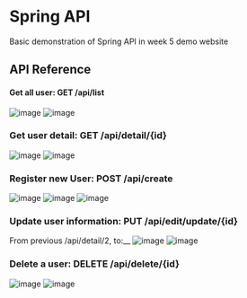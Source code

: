 # Spring API
Basic demonstration of Spring API in week 5 demo website

## API Reference

#### Get all user: GET  /api/list
![image](https://github.com/ducvg/Ki6/assets/117010800/57bd33f3-860b-47f8-aca6-e4a2de9d6e02)
![image](https://github.com/ducvg/Ki6/assets/117010800/57a75b4f-2782-40b6-939e-53fed71ffa65)

### Get user detail: GET  /api/detail/{id}
![image](https://github.com/ducvg/Ki6/assets/117010800/b1bd127d-f250-4301-8fac-32390c598438)
![image](https://github.com/ducvg/Ki6/assets/117010800/e96ce960-b6d0-4226-902c-91cecb33d8f6)

### Register new User:  POST  /api/create
![image](https://github.com/ducvg/Ki6/assets/117010800/edfa8389-34b7-4c42-a0ed-81a565d931d8)
![image](https://github.com/ducvg/Ki6/assets/117010800/8c0782d4-631d-485c-92b0-640dd46eb277)
![image](https://github.com/ducvg/Ki6/assets/117010800/68f527a1-f27d-443b-a907-bd4447a480d5)

### Update user information:  PUT /api/edit/update/{id}
From previous /api/detail/2, to:__
![image](https://github.com/ducvg/Ki6/assets/117010800/237d6cb4-4859-4ccf-aaff-5d326e2dbdc2)
![image](https://github.com/ducvg/Ki6/assets/117010800/14040d91-059e-4853-9afa-60f5c41da94e)

### Delete a user:  DELETE /api/delete/{id}
![image](https://github.com/ducvg/Ki6/assets/117010800/baca73c3-46f3-4334-9945-c3413966ad17)
![image](https://github.com/ducvg/Ki6/assets/117010800/0ed3d9ba-a44b-4e0c-9d74-0ce5793582cc)





